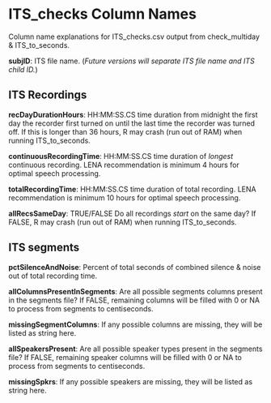 # ITS_checks Column Names

Column name explanations for ITS_checks.csv output from check_multiday & ITS_to_seconds.

**subjID**: ITS file name. (*Future versions will separate ITS file name and ITS child ID.*)

## ITS Recordings
**recDayDurationHours**: HH:MM:SS.CS time duration from midnight the first day the recorder first turned on until the last time the recorder was turned off. If this is longer than 36 hours, R may crash (run out of RAM) when running ITS_to_seconds.

**continuousRecordingTime**: HH:MM:SS.CS time duration of *longest* continuous recording. LENA recommendation is minimum 4 hours for optimal speech processing.

**totalRecordingTime**: HH:MM:SS.CS time duration of total recording. LENA recommendation is minimum 10 hours for optimal speech processing.

**allRecsSameDay**: TRUE/FALSE Do all recordings *start* on the same day? If FALSE, R may crash (run out of RAM) when running ITS_to_seconds.


## ITS segments

**pctSilenceAndNoise**: Percent of total seconds of combined silence & noise out of total recording time.

**allColumnsPresentInSegments**: Are all possible segments columns present in the segments file? If FALSE, remaining columns will be filled with 0 or NA to process from segments to centiseconds.

**missingSegmentColumns**: If any possible columns are missing, they will be listed as string here.

**allSpeakersPresent**: Are all possible speaker types present in the segments file? If FALSE, remaining speaker columns will be filled with 0 or NA to process from segments to centiseconds.

**missingSpkrs**: If any possible speakers are missing, they will be listed as string here.
